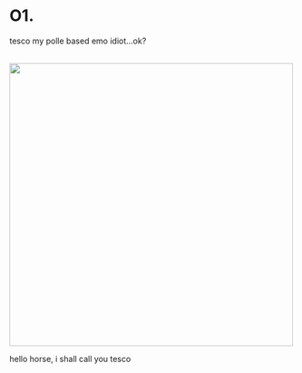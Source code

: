 # O1.
tesco my polle based emo idiot...ok?

<br><img src="https://64.media.tumblr.com/09dba4398a88b0112fb87f1f94d69126/20c89e0895618f1b-56/s1280x1920/c873124a62411b3cc5927db3ed48fe0b813b4056.pnj" height="500px">

hello horse, i shall call you tesco
